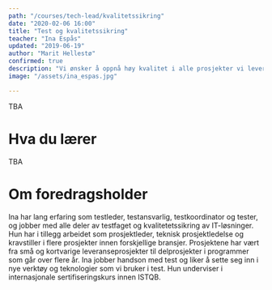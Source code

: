 ```yaml
---
path: "/courses/tech-lead/kvalitetssikring"
date: "2020-02-06 16:00"
title: "Test og kvalitetssikring"
teacher: "Ina Espås"
updated: "2019-06-19"
author: "Marit Hellestø"
confirmed: true
description: "Vi ønsker å oppnå høy kvalitet i alle prosjekter vi leverer. I en hverdag med hyppige releaser og et høyt fokus på devOps, hvordan holder man kvaliteten oppe?"
image: "/assets/ina_espas.jpg"

---
```


TBA

# Hva du lærer

TBA

# Om foredragsholder

Ina har lang erfaring som testleder, testansvarlig, testkoordinator og tester, og jobber med alle deler av testfaget og kvalitetetssikring av IT-løsninger. Hun har i tillegg arbeidet som prosjektleder, teknisk prosjektledelse og kravstiller i flere prosjekter innen forskjellige bransjer. Prosjektene har vært fra små og kortvarige leveranseprosjekter til delprosjekter i programmer som går over flere år. Ina jobber handson med test og liker å sette seg inn i nye verktøy og teknologier som vi bruker i test. Hun underviser i internasjonale sertifiseringskurs innen ISTQB.
